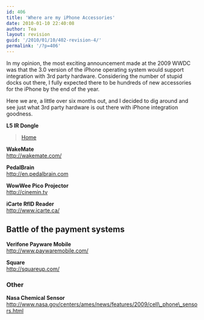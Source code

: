 ```yaml
---
id: 406
title: 'Where are my iPhone Accessories'
date: 2010-01-10 22:40:08
author: Tea
layout: revision
guid: '/2010/01/10/402-revision-4/'
permalink: '/?p=406'
---
```


In my opinion, the most exciting announcement made at the 2009 WWDC was that the 3.0 version of the iPhone operating system would support integration with 3rd party hardware. Considering the number of stupid docks out there, I fully expected there to be hundreds of new accessories for the iPhone by the end of the year.

Here we are, a little over six months out, and I decided to dig around and see just what 3rd party hardware is out there with iPhone integration goodness.

**L5 IR Dongle**

> [Home](https://l5technology.com/)

<iframe class="wp-embedded-content" data-secret="Qg5D2bdyly" frameborder="0" height="282" marginheight="0" marginwidth="0" sandbox="allow-scripts" scrolling="no" security="restricted" src="https://l5technology.com/embed/#?secret=Qg5D2bdyly" style="position: absolute; clip: rect(1px, 1px, 1px, 1px);" title="“Home” — L5 Technology" width="500"></iframe>

**WakeMate**  
http://wakemate.com/

**PedalBrain**  
http://en.pedalbrain.com

**WowWee Pico Projector**  
http://cinemin.tv

**iCarte RfID Reader**  
http://www.icarte.ca/

## Battle of the payment systems

**Verifone Payware Mobile**  
http://www.paywaremobile.com/

**Square**  
http://squareup.com/

### Other

**Nasa Chemical Sensor**  
http://www.nasa.gov/centers/ames/news/features/2009/cell\_phone\_sensors.html